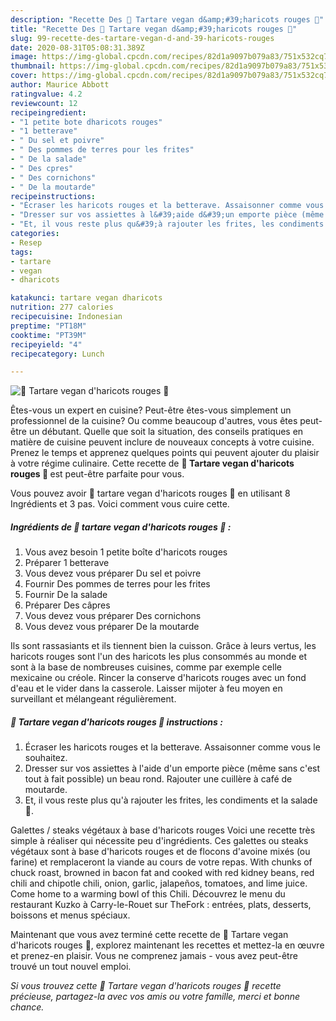 ```yaml
---
description: "Recette Des 🌱 Tartare vegan d&amp;#39;haricots rouges 🌱"
title: "Recette Des 🌱 Tartare vegan d&amp;#39;haricots rouges 🌱"
slug: 99-recette-des-tartare-vegan-d-and-39-haricots-rouges
date: 2020-08-31T05:08:31.389Z
image: https://img-global.cpcdn.com/recipes/82d1a9097b079a83/751x532cq70/🌱-tartare-vegan-dharicots-rouges-🌱-photo-principale-de-la-recette.jpg
thumbnail: https://img-global.cpcdn.com/recipes/82d1a9097b079a83/751x532cq70/🌱-tartare-vegan-dharicots-rouges-🌱-photo-principale-de-la-recette.jpg
cover: https://img-global.cpcdn.com/recipes/82d1a9097b079a83/751x532cq70/🌱-tartare-vegan-dharicots-rouges-🌱-photo-principale-de-la-recette.jpg
author: Maurice Abbott
ratingvalue: 4.2
reviewcount: 12
recipeingredient:
- "1 petite bote dharicots rouges"
- "1 betterave"
- " Du sel et poivre"
- " Des pommes de terres pour les frites"
- " De la salade"
- " Des cpres"
- " Des cornichons"
- " De la moutarde"
recipeinstructions:
- "Écraser les haricots rouges et la betterave. Assaisonner comme vous le souhaitez."
- "Dresser sur vos assiettes à l&#39;aide d&#39;un emporte pièce (même sans c&#39;est tout à fait possible) un beau rond. Rajouter une cuillère à café de moutarde."
- "Et, il vous reste plus qu&#39;à rajouter les frites, les condiments et la salade 🥗."
categories:
- Resep
tags:
- tartare
- vegan
- dharicots

katakunci: tartare vegan dharicots 
nutrition: 277 calories
recipecuisine: Indonesian
preptime: "PT18M"
cooktime: "PT39M"
recipeyield: "4"
recipecategory: Lunch

---
```



![🌱 Tartare vegan d&#39;haricots rouges 🌱](https://img-global.cpcdn.com/recipes/82d1a9097b079a83/751x532cq70/🌱-tartare-vegan-dharicots-rouges-🌱-photo-principale-de-la-recette.jpg)

Êtes-vous un expert en cuisine? Peut-être êtes-vous simplement un professionnel de la cuisine? Ou comme beaucoup d'autres, vous êtes peut-être un débutant. Quelle que soit la situation, des conseils pratiques en matière de cuisine peuvent inclure de nouveaux concepts à votre cuisine. Prenez le temps et apprenez quelques points qui peuvent ajouter du plaisir à votre régime culinaire. Cette recette de <strong> 🌱 Tartare vegan d&#39;haricots rouges 🌱 </strong> est peut-être parfaite pour vous.

<!--inarticleads1-->

Vous pouvez avoir 🌱 tartare vegan d&#39;haricots rouges 🌱 en utilisant 8 Ingrédients et 3 pas. Voici comment vous cuire cette.

##### Ingrédients de 🌱 tartare vegan d&#39;haricots rouges 🌱 :

1. Vous avez besoin 1 petite boîte d&#39;haricots rouges
1. Préparer 1 betterave
1. Vous devez vous préparer  Du sel et poivre
1. Fournir  Des pommes de terres pour les frites
1. Fournir  De la salade
1. Préparer  Des câpres
1. Vous devez vous préparer  Des cornichons
1. Vous devez vous préparer  De la moutarde


Ils sont rassasiants et ils tiennent bien la cuisson. Grâce à leurs vertus, les haricots rouges sont l&#39;un des haricots les plus consommés au monde et sont à la base de nombreuses cuisines, comme par exemple celle mexicaine ou créole. Rincer la conserve d&#39;haricots rouges avec un fond d&#39;eau et le vider dans la casserole. Laisser mijoter à feu moyen en surveillant et mélangeant régulièrement. 

<!--inarticleads2-->

##### 🌱 Tartare vegan d&#39;haricots rouges 🌱 instructions :

1. Écraser les haricots rouges et la betterave. Assaisonner comme vous le souhaitez.
1. Dresser sur vos assiettes à l&#39;aide d&#39;un emporte pièce (même sans c&#39;est tout à fait possible) un beau rond. Rajouter une cuillère à café de moutarde.
1. Et, il vous reste plus qu&#39;à rajouter les frites, les condiments et la salade 🥗.


Galettes / steaks végétaux à base d&#39;haricots rouges Voici une recette très simple à réaliser qui nécessite peu d&#39;ingrédients. Ces galettes ou steaks végétaux sont à base d&#39;haricots rouges et de flocons d&#39;avoine mixés (ou farine) et remplaceront la viande au cours de votre repas. With chunks of chuck roast, browned in bacon fat and cooked with red kidney beans, red chili and chipotle chili, onion, garlic, jalapeños, tomatoes, and lime juice. Come home to a warming bowl of this Chili. Découvrez le menu du restaurant Kuzko à Carry-le-Rouet sur TheFork : entrées, plats, desserts, boissons et menus spéciaux. 

<!--inarticleads1-->

<p>
Maintenant que vous avez terminé cette recette de 🌱 Tartare vegan d&#39;haricots rouges 🌱, explorez maintenant les recettes et mettez-la en œuvre et prenez-en plaisir. Vous ne comprenez jamais - vous avez peut-être trouvé un tout nouvel emploi.
</p>

<p>
<i>Si vous trouvez cette 🌱 Tartare vegan d&#39;haricots rouges 🌱 recette précieuse, partagez-la avec vos amis ou votre famille, merci et bonne chance.</i>
</p>
